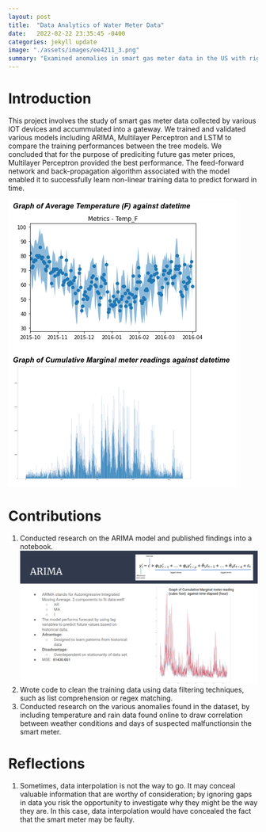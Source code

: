 ```yaml
---
layout: post
title:  "Data Analytics of Water Meter Data"
date:   2022-02-22 23:35:45 -0400
categories: jekyll update
image: "./assets/images/ee4211_3.png"
summary: "Examined anomalies in smart gas meter data in the US with rigorous prediction models."
---
```

# Introduction
This project involves the study of smart gas meter data collected by various IOT devices and accummulated into a gateway. We trained and validated various models including ARIMA, Multilayer Perceptron and LSTM to compare the training performances between the tree models. We concluded that for the purpose of prediciting future gas meter prices, Multilayer Perceptron provided the best performance. The feed-forward network and back-propagation algorithm associated with the model enabled it to successfully learn non-linear training data to predict forward in time.

![Data analysis of smart meter data](/assets/images/ee4211_1.png)

# Contributions
1. Conducted research on the ARIMA model and published findings into a notebook. 
![Data analysis of smart meter data](/assets/images/ee4211_4.png)
1. Wrote code to clean the training data using data filtering techniques, such as list comprehension or regex matching.
1. Conducted research on the various anomalies found in the dataset, by including temperature and rain data found online to draw correlation between weather conditions and days of suspected malfunctionsin the smart meter.

# Reflections
1. Sometimes, data interpolation is not the way to go. It may conceal valuable information that are worthy of consideration; by ignoring gaps in data you risk the opportunity to investigate why they might be the way they are. In this case, data interpolation would have concealed the fact that the smart meter may be faulty.
